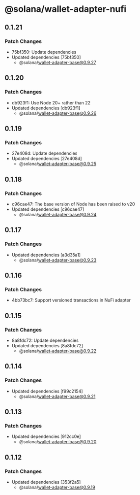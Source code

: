 # @solana/wallet-adapter-nufi

## 0.1.21

### Patch Changes

- 75bf350: Update dependencies
- Updated dependencies [75bf350]
    - @solana/wallet-adapter-base@0.9.27

## 0.1.20

### Patch Changes

- db923f1: Use Node 20+ rather than 22
- Updated dependencies [db923f1]
    - @solana/wallet-adapter-base@0.9.26

## 0.1.19

### Patch Changes

- 27e408d: Update dependencies
- Updated dependencies [27e408d]
    - @solana/wallet-adapter-base@0.9.25

## 0.1.18

### Patch Changes

- c96cae47: The base version of Node has been raised to v20
- Updated dependencies [c96cae47]
    - @solana/wallet-adapter-base@0.9.24

## 0.1.17

### Patch Changes

- Updated dependencies [a3d35a1]
    - @solana/wallet-adapter-base@0.9.23

## 0.1.16

### Patch Changes

- 4bb73bc7: Support versioned transactions in NuFi adapter

## 0.1.15

### Patch Changes

- 8a8fdc72: Update dependencies
- Updated dependencies [8a8fdc72]
    - @solana/wallet-adapter-base@0.9.22

## 0.1.14

### Patch Changes

- Updated dependencies [f99c2154]
    - @solana/wallet-adapter-base@0.9.21

## 0.1.13

### Patch Changes

- Updated dependencies [912cc0e]
    - @solana/wallet-adapter-base@0.9.20

## 0.1.12

### Patch Changes

- Updated dependencies [353f2a5]
    - @solana/wallet-adapter-base@0.9.19
